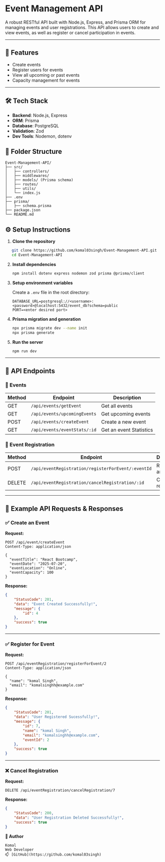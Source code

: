 #  Event Management API

A robust RESTful API built with Node.js, Express, and Prisma ORM for managing events and user registrations. This API allows users to create and view events, as well as register or cancel participation in events.

---

## 🚀 Features

- Create events  
- Register users for events  
- View all upcoming or past events  
- Capacity management for events 

---

## 🛠️ Tech Stack

- **Backend**: Node.js, Express  
- **ORM**: Prisma  
- **Database**: PostgreSQL  
- **Validation**: Zod  
- **Dev Tools**: Nodemon, dotenv


## 🧩 Folder Structure

```
Event-Management-API/
├── src/
│   ├── controllers/
│   ├── middlewares/
│   ├── models/ (Prisma schema)
│   ├── routes/
│   ├── utils/
│   └── index.js
├── .env
├── prisma/
│   ├── schema.prisma
├── package.json
└── README.md
```

## ⚙️ Setup Instructions

1. **Clone the repository**

```bash
   git clone https://github.com/komal03singh/Event-Management-API.git
   cd Event-Management-API
````

2. **Install dependencies**

   ```bash
   npm install dotenv express nodemon zod prisma @prisma/client 
   ```

3. **Setup environment variables**

   Create a `.env` file in the root directory:

   ```
   DATABASE_URL=postgresql://<username>:<password>@localhost:5432/event_db?schema=public
   PORT=<enter desired port>
   ```

4. **Prisma migration and generation**

   ```bash
   npx prisma migrate dev --name init
   npx prisma generate
   ```

5. **Run the server**

   ```bash
   npm run dev
   ```

---

## 📘 API Endpoints

### 🔹 Events

| Method | Endpoint          | Description              |
| ------ | ----------------- | ------------------------ |
| GET    | `/api/events/getEvent`     | Get all events           |
| GET    | `/api/events/upcomingEvents` | Get upcoming events  |
| POST   | `/api/events/createEvent`     | Create a new event       |
| GET | `/api/events/eventStats/:id` | Get an event Statistics          |

### 🔹 Event Registration

| Method | Endpoint                   | Description           |
| ------ | -------------------------- | --------------------- |
| POST   | `/api/eventRegistration/registerForEvent/:eventId` | Register for an event |
| DELETE | `/api/eventRegistration/cancelRegistration/:id`   | Cancel registration   |

---

## 🔁 Example API Requests & Responses

### ✅ Create an Event

**Request:**

```http
POST /api/event/createEvent
Content-Type: application/json

{
  "eventTitle": "React Bootcamp",
  "eventDate": "2025-07-20",
  "eventLocation": "Online",
  "eventCapacity": 100
}
```

**Response:**

```json
{
    "StatusCode": 201,
    "data": "Event Created Successfully!",
    "message": {
        "id": 4
    },
    "success": true
}
```

---

### ✅ Register for Event

**Request:**

```http
POST /api/eventRegistration/registerForEvent/2
Content-Type: application/json

{
  "name": "komal Singh",
  "email": "komalsinghh@example.com"
}
```

**Response:**

```json
{
    "StatusCode": 201,
    "data": "User Registered Sucessfully!",
    "message": {
        "id": 7,
        "name": "komal Singh",
        "email": "komalsinghh@example.com",
        "eventId": 2
    },
    "success": true
}
```

---

### ❌ Cancel Registration

**Request:**

```http
DELETE /api/eventRegistration/cancelRegistration/7
```

**Response:**

```json
{
    "StatusCode": 200,
    "data": "User Registration Deleted Successfully!",
    "success": true
}
```
**👤 Author**
```
Komal
Web Developer
📫 [GitHub](https://github.com/komal03singh)


